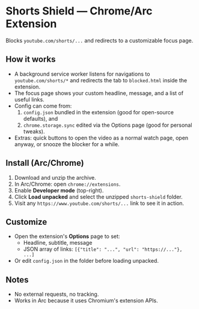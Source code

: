 # Shorts Shield — Chrome/Arc Extension

Blocks `youtube.com/shorts/...` and redirects to a customizable focus page.

## How it works
- A background service worker listens for navigations to `youtube.com/shorts/*` and redirects the tab to `blocked.html` inside the extension.
- The focus page shows your custom headline, message, and a list of useful links.
- Config can come from:
  1) `config.json` bundled in the extension (good for open-source defaults), and
  2) `chrome.storage.sync` edited via the Options page (good for personal tweaks).
- Extras: quick buttons to open the video as a normal watch page, open anyway, or snooze the blocker for a while.

## Install (Arc/Chrome)
1. Download and unzip the archive.
2. In Arc/Chrome: open `chrome://extensions`.
3. Enable **Developer mode** (top-right).
4. Click **Load unpacked** and select the unzipped `shorts-shield` folder.
5. Visit any `https://www.youtube.com/shorts/...` link to see it in action.

## Customize
- Open the extension's **Options** page to set:
  - Headline, subtitle, message
  - JSON array of links: `[{"title": "...", "url": "https://..."}, ...]`
- Or edit `config.json` in the folder before loading unpacked.

## Notes
- No external requests, no tracking.
- Works in Arc because it uses Chromium's extension APIs.